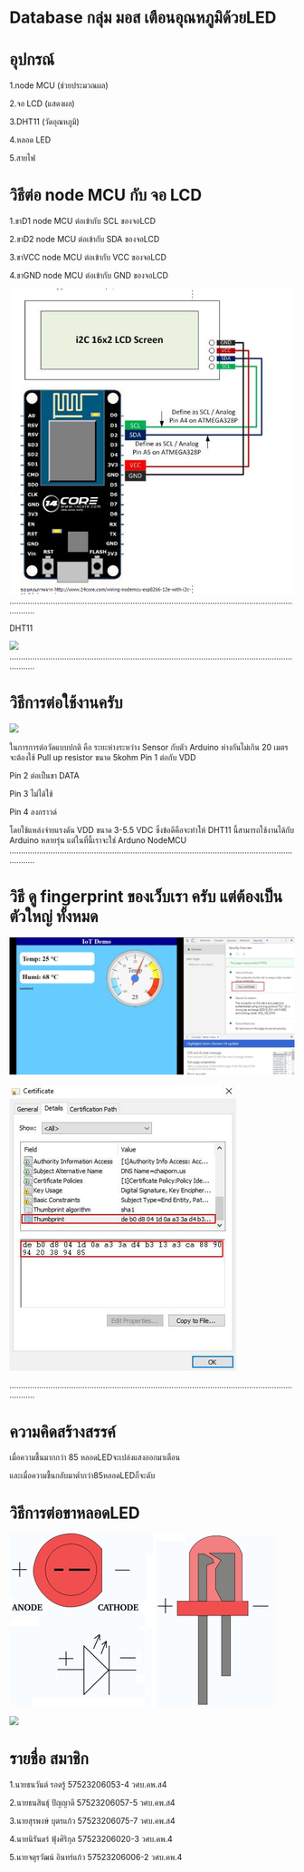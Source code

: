 # Database กลุ่ม มอส เตือนอุณหภูมิด้วยLED

# อุปกรณ์

1.node MCU (ช่วยประมวณผล)

2.จอ LCD (แสดงผล)

3.DHT11 (วัดอุณหภูมิ)

4.หลอด LED 

5.สายไฟ 


# วิธีต่อ node MCU กับ จอ LCD

1.ขาD1 node MCU ต่อเข้ากับ SCL ของจอLCD

2.ขาD2 node MCU ต่อเข้ากับ SDA ของจอLCD

3.ขาVCC node MCU ต่อเข้ากับ VCC ของจอLCD

4.ขาGND node MCU ต่อเข้ากับ GND ของจอLCD


![alttext](https://github.com/jokermarkk/Database/blob/master/%E0%B8%A7%E0%B8%B4%E0%B8%98%E0%B8%B5%E0%B8%95%E0%B9%88%E0%B8%AD%20node%20MCU%20%E0%B8%81%E0%B8%B1%E0%B8%9A%20%E0%B8%88%E0%B8%AD%20LCD.jpg?raw=true)
.......................................................................................................................................
 
DHT11

<a href="http://www.mx7.com/view2/A2v6md22PxdZfQLa" target="_blank"><img border="0" src="http://www.mx7.com/i/0a4/5pnkIF.png" /></a>
.......................................................................................................................................

# วิธีการต่อใช้งานครับ

<a href="http://www.mx7.com/view2/A2v75Wi1ptvOEn2u" target="_blank"><img border="0" src="http://www.mx7.com/i/05d/GjLehl.gif" /></a>

ในการการต่อวัดแบบปกติ คือ ระยะห่างระหว่าง Sensor กับตัว Arduino ห่างกันไม่เกิน 20 เมตร จะต้องใช้ Pull up resistor ขนาด 5kohm 
   Pin 1  ต่อกับ VDD

   Pin 2  ต่อเป็นขา DATA

   Pin 3  ไม่ได้ใช้

   Pin 4  ลงกราวด์

โดยใช้แหล่งจ่ายแรงดัน VDD ขนาด 3-5.5 VDC ซึ่งข้อดีคือจะทำให้ DHT11 นี้สามารถใช้งานได้กับ Arduino หลายรุ่น แต่ในที่นี้เราจะใช่ Arduno NodeMCU
.......................................................................................................................................


# วิธี ดู fingerprint ของเว็บเรา ครับ แต่ต้องเป็นตัวใหญ่ ทั้งหมด

![alttext](https://github.com/jokermarkk/Database/blob/master/1%20fingerprint.jpg)

![alttext](https://github.com/jokermarkk/Database/blob/master/2%20fingerprint.jpg)

.......................................................................................................................................

# ความคิดสร้างสรรค์

เมื่อความชื้นมากกว่า 85 หลอดLEDจะเปล่งแสงออกมาเตือน

และเมื่อความชื้นกลับมาต่ำกว่า85หลอดLEDก็จะดับ

# วิธีการต่อขาหลอดLED

![alttext](https://github.com/jokermarkk/Database/blob/master/%E0%B8%AB%E0%B8%A5%E0%B8%AD%E0%B8%94%E0%B9%84%E0%B8%9F.jpg)

<a href="http://www.mx7.com/view2/A3hs8JlDpk6RonNX" target="_blank"><img border="0" src="http://www.mx7.com/i/2b3/94sdkd.jpg" /></a>

# รายชื่อ สมาชิก

1.นายธนวันต์   รอดรู้ 57523206053-4 วศบ.คพ.ส4

2.นายธนสินธุ์   ปัญญาดี 57523206057-5 วศบ.คพ.ส4

3.นายสุรพงษ์   บุตรแก้ว 57523206075-7 วศบ.คพ.ส4

4.นายนิรันดร์    ฟุ้งศิริกุล 57523206020-3 วศบ.คพ.4

5.นายจตุรวัฒน์   อินทร์แก้ว 57523206006-2 วศบ.คพ.4
